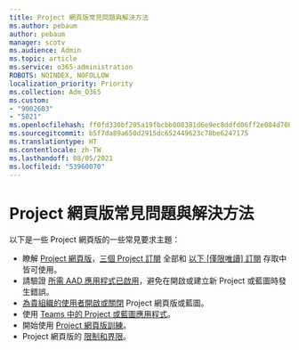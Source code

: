 ```yaml
---
title: Project 網頁版常見問題與解決方法
ms.author: pebaum
author: pebaum
manager: scotv
ms.audience: Admin
ms.topic: article
ms.service: o365-administration
ROBOTS: NOINDEX, NOFOLLOW
localization_priority: Priority
ms.collection: Adm_O365
ms.custom:
- "9002603"
- "5021"
ms.openlocfilehash: ff0fd330bf205a19fbcbb008381d6e9ec8ddfd06ff2e084d708cffac9f16f079
ms.sourcegitcommit: b5f7da89a650d2915dc652449623c78be6247175
ms.translationtype: HT
ms.contentlocale: zh-TW
ms.lasthandoff: 08/05/2021
ms.locfileid: "53960070"
---
```

# <a name="project-for-the-web-common-issues-and-resolutions"></a>Project 網頁版常見問題與解決方法

以下是一些 Project 網頁版的一些常見要求主題：

- 瞭解 [Project 網頁版](https://support.microsoft.com/office/what-is-project-for-the-web-c19b2421-3c9d-4037-97c6-f66b6e1d2eb5)，[三個 Project 訂閱](https://products.office.com/project/compare-microsoft-project-management-software) 全部和 [以下 [僅限唯讀] 訂閱](https://docs.microsoft.com/project-for-the-web/office-365-user-view-access-to-project-and-roadmap) 存取中皆可使用。
- 請驗證 [所需 AAD 應用程式已啟用](https://techcommunity.microsoft.com/t5/project-support-blog/roadmap-have-you-disabled-some-necessary-services/ba-p/815067)，避免在開啟或建立新 Project 或藍圖時發生錯誤。
- [為貴組織的使用者開啟或關閉](https://docs.microsoft.com/project-for-the-web/turn-project-for-the-web-off) Project 網頁版或藍圖。
- 使用 [Teams 中的 Project 或藍圖應用程式](https://support.microsoft.com/office/2dc584e6-2f6c-4e2d-9008-0b3f6845eb52)。
- 開始使用 [Project 網頁版訓練](https://support.office.com/article/50bf3e29-0f0d-4b7a-9d2c-7c78389b67ad)。
- Project 網頁版的 [限制和界限](https://docs.microsoft.com/project-for-the-web/project-for-the-web-limits-and-boundaries)。
